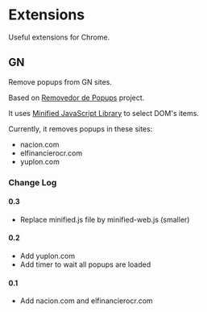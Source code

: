 # Extensions

Useful extensions for Chrome.

## GN

Remove popups from GN sites.

Based on [Removedor de Popups](https://github.com/jonvargas/chrome-nacioncom-removal) project.

It uses [Minified JavaScript Library](http://minifiedjs.com) to select DOM's items.

Currently, it removes popups in these sites:

* nacion.com
* elfinancierocr.com
* yuplon.com

### Change Log

#### 0.3

* Replace minified.js file by minified-web.js (smaller)

#### 0.2

* Add yuplon.com
* Add timer to wait all popups are loaded

#### 0.1

* Add nacion.com and elfinancierocr.com
